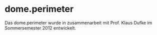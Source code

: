 # dome.perimeter

Das dome.perimeter wurde in zusammenarbeit mit Prof. Klaus Dufke im Sommersemester 2012 entwickelt.
